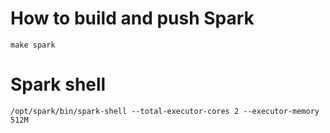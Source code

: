 # How to build and push Spark

```
make spark
```

# Spark shell

```
/opt/spark/bin/spark-shell --total-executor-cores 2 --executor-memory 512M
```
